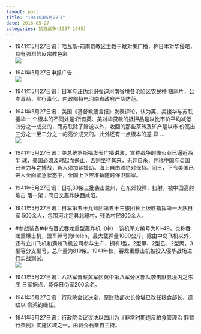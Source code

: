 ```yaml
---
layout: post
title: "1941年05月27日"
date: 2016-05-27
categories: 抗日战争(1937-1945)
---
```


<meta name="referrer" content="no-referrer" />

- 1941年5月27日讯：哈瓦斯-前南京教区主教于斌对美广播，称日本对华侵略，具有强烈的反宗教色彩 <br/><img src="https://ww1.sinaimg.cn/large/aca367d8jw1f4ac7tlw22j20ab07awfk.jpg" />

- 1941年5月27日申报广告 <br/><img src="https://ww2.sinaimg.cn/large/aca367d8jw1f4aai66avcj20l60hd0xn.jpg" />

- 1941年5月27日讯：日军与汪伪组织强迫河南省境各沦陷区农民种 植鸦片，公卖毒品，实行毒化，内政部特电河南省政府严切防范。 

- 1941年5月27日讯：美国《基督教箴言报》发表评论，认为英、美援华与苏联援华一 个根本的不同处是:所有英、美对华贷款的抵押品是以比市价平均减低 四分之一成交的，而苏联除了赠送以外，收回的那些茶砖及矿产是以市 价高出三分之一至二分之一的高价成交的。此外还有一点根本的差 异 ... <br/><img src="https://ww2.sinaimg.cn/large/aca367d8jw1f4a71631h5j20c80bx75u.jpg" />

- 1941年5月27日讯：美总统罗斯福发表广播讲演，宣称战争的烽火业已逼近西半 球，美国必须及时起而遏止，否则坐待其来，无异自杀，并称中国与英国 已全力与之搏战，吾人须加紧援助。海上自由须绝对保持。同日，下令美国已进人全面紧急状态中，全国上下应准备随时保卫国家。 

- 1941年5月27日讯：日机39架三批袭击兰州，在东郊投弹、扫射，被中国高射炮击 落一架；同日又轰炸陕西咸阳。 

- 1941年5月27日讯：日军第五十九师团第五十三旅团长上坂胜指挥第一大队日军 500余人，包围河北定县北疃村，残杀村民800余人。 

- #参战装备#中岛百式吞龙重型轰炸机（中）：该机军方编号为Ki-49，也称吞龙重爆击机，盟军绰号为Helen，最大载弹量1000公斤。除由中岛飞机以外，还有立川飞机和满州飞机公司参与生产，拥有1型，2型甲、2型乙、2型丙，3型等分支型号，总产量为819架。1941年秋，吞龙重爆击机被投入侵华战场进行实战测试。 <br/><img src="https://ww4.sinaimg.cn/large/aca367d8jw1f49potojb6j207b0edjss.jpg" />

- 1941年5月27日讯：八路军晋察冀军区冀中第八军分区部队袭击献县境内之陈庄 日军据点，毙俘日伪军200余名。 

- 1941年5月27日讯：行政院会议决定，原财政部次长徐堪已改任粮食部长，遗缺以 俞鸿钧继任。 

- 1941年5月27日讯：行政院会议议决以四川为《非常时期违反粮食管理治 罪暂行条例》实施区域之一，由蒋介石亲自主持。 

